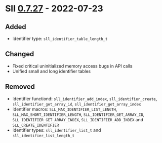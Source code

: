 # Sll [0.7.27] - 2022-07-23

## Added

- Identifier type: `sll_identifier_table_length_t`

## Changed

- Fixed critical uninitialized memory access bugs in API calls
- Unified small and long identifier tables

## Removed

- Identifier functiond: `sll_identifier_add_index`, `sll_identifier_create`, `sll_identifier_get_array_id`, `sll_identifier_get_array_index`
- Identifier macros: `SLL_MAX_IDENTIFIER_LIST_LENGTH`, `SLL_MAX_SHORT_IDENTIFIER_LENGTH`, `SLL_IDENTIFIER_GET_ARRAY_ID`, `SLL_IDENTIFIER_GET_ARRAY_INDEX`, `SLL_IDENTIFIER_ADD_INDEX` and `SLL_CREATE_IDENTIFIER`
- Identifier types: `sll_identifier_list_t` and `sll_identifier_list_length_t`

[0.7.27]: https://github.com/sl-lang/sll/compare/sll-v0.7.26...sll-v0.7.27
